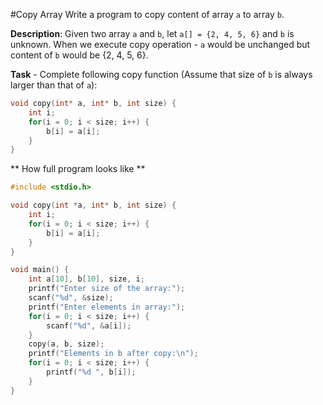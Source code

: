 #Copy Array
Write a program to copy content of array `a` to array `b`.

**Description**: Given two array `a` and `b`, let `a[] = {2, 4, 5, 6}` and `b` is unknown. When we execute copy operation - `a` 
would be unchanged but content of `b` would be {2, 4, 5, 6}.

**Task** - Complete following copy function (Assume that size of `b` is always larger than that of `a`):

```C
void copy(int* a, int* b, int size) {
    int i;
    for(i = 0; i < size; i++) {
        b[i] = a[i];
    }
}
```

** How full program looks like **
```C
#include <stdio.h>

void copy(int *a, int* b, int size) {
    int i;
    for(i = 0; i < size; i++) {
        b[i] = a[i];
    }
}

void main() {
    int a[10], b[10], size, i;
    printf("Enter size of the array:");
    scanf("%d", &size);
    printf("Enter elements in array:");
    for(i = 0; i < size; i++) {
        scanf("%d", &a[i]);
    }
    copy(a, b, size);
    printf("Elements in b after copy:\n");
    for(i = 0; i < size; i++) {
        printf("%d ", b[i]);
    }
}
```
